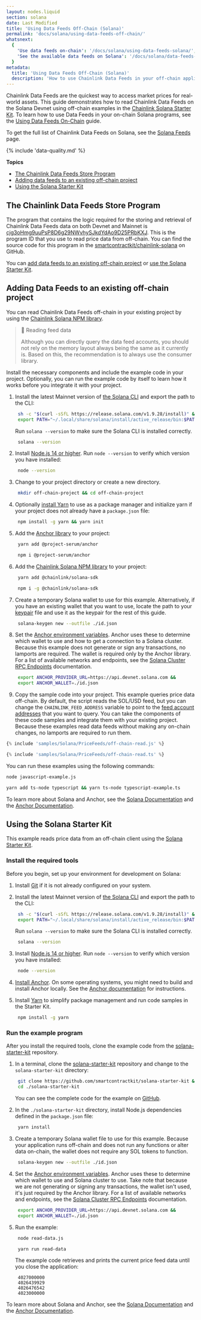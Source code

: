 ```yaml
---
layout: nodes.liquid
section: solana
date: Last Modified
title: 'Using Data Feeds Off-Chain (Solana)'
permalink: 'docs/solana/using-data-feeds-off-chain/'
whatsnext:
  {
    'Use data feeds on-chain': '/docs/solana/using-data-feeds-solana/',
    'See the available data feeds on Solana': '/docs/solana/data-feeds-solana/',
  }
metadata:
  title: 'Using Data Feeds Off-Chain (Solana)'
  description: 'How to use Chainlink Data Feeds in your off-chain applications.'
---
```


Chainlink Data Feeds are the quickest way to access market prices for real-world assets. This guide demonstrates how to read Chainlink Data Feeds on the Solana Devnet using off-chain examples in the [Chainlink Solana Starter Kit](https://github.com/smartcontractkit/solana-starter-kit). To learn how to use Data Feeds in your on-chain Solana programs, see the [Using Data Feeds On-Chain](/docs/solana/using-data-feeds-solana/) guide.

To get the full list of Chainlink Data Feeds on Solana, see the [Solana Feeds](/docs/solana/data-feeds-solana/) page.

{% include 'data-quality.md' %}

**Topics**

- [The Chainlink Data Feeds Store Program](#the-chainlink-data-feeds-store-program)
- [Adding data feeds to an existing off-chain project](#adding-data-feeds-to-an-existing-off-chain-project)
- [Using the Solana Starter Kit](#using-the-solana-starter-kit)

## The Chainlink Data Feeds Store Program

The program that contains the logic required for the storing and retrieval of Chainlink Data Feeds data on both Devnet and Mainnet is [cjg3oHmg9uuPsP8D6g29NWvhySJkdYdAo9D25PRbKXJ](https://solscan.io/account/cjg3oHmg9uuPsP8D6g29NWvhySJkdYdAo9D25PRbKXJ?cluster=devnet). This is the program ID that you use to read price data from off-chain. You can find the source code for this program in the [smartcontractkit/chainlink-solana](https://github.com/smartcontractkit/chainlink-solana/tree/develop/contracts/programs/store/src) on GitHub.

You can [add data feeds to an existing off-chain project](#adding-data-feeds-to-an-existing-off-chain-project) or [use the Solana Starter Kit](#using-the-solana-starter-kit).

## Adding Data Feeds to an existing off-chain project

You can read Chainlink Data Feeds off-chain in your existing project by using the [Chainlink Solana NPM library](https://www.npmjs.com/package/@chainlink/solana-sdk).

> 🚧 Reading feed data
>
> Although you can directly query the data feed accounts, you should not rely on the memory layout always being the same as it currently is. Based on this, the recommendation is to always use the consumer library.

Install the necessary components and include the example code in your project. Optionally, you can run the example code by itself to learn how it works before you integrate it with your project.

1. Install the latest Mainnet version of [the Solana CLI](https://github.com/solana-labs/solana/releases) and export the path to the CLI:

   <!-- prettier-ignore -->
   ```sh
    sh -c "$(curl -sSfL https://release.solana.com/v1.9.28/install)" &&
    export PATH="~/.local/share/solana/install/active_release/bin:$PATH"
    ```

   Run `solana --version` to make sure the Solana CLI is installed correctly.

   <!-- prettier-ignore -->
   ```sh
    solana --version
    ```

1. Install [Node.js 14 or higher](https://nodejs.org/en/download/). Run `node --version` to verify which version you have installed:

   <!-- prettier-ignore -->
   ```sh
    node --version
    ```

1. Change to your project directory or create a new directory.

   <!-- prettier-ignore -->
   ```sh
    mkdir off-chain-project && cd off-chain-project
    ```

1. Optionally [install Yarn](https://classic.yarnpkg.com/lang/en/docs/install/) to use as a package manager and initialize yarn if your project does not already have a `package.json` file:

   <!-- prettier-ignore -->
   ```sh
    npm install -g yarn && yarn init
    ```

1. Add the [Anchor library](https://www.npmjs.com/package/@project-serum/anchor) to your project:

   <!-- prettier-ignore -->
   ```sh yarn
    yarn add @project-serum/anchor
    ```

   <!-- prettier-ignore -->
   ```sh npm
    npm i @project-serum/anchor
    ```

1. Add the [Chainlink Solana NPM library](https://www.npmjs.com/package/@chainlink/solana-sdk) to your project:
   <!-- prettier-ignore -->
   ```sh yarn
    yarn add @chainlink/solana-sdk
    ```

   <!-- prettier-ignore -->
   ```sh npm
    npm i -g @chainlink/solana-sdk
    ```

1. Create a temporary Solana wallet to use for this example. Alternatively, if you have an existing wallet that you want to use, locate the path to your [keypair](https://docs.solana.com/terminology#keypair) file and use it as the keypair for the rest of this guide.
   <!-- prettier-ignore -->
   ```sh
    solana-keygen new --outfile ./id.json
    ```

1. Set the [Anchor environment variables](https://www.twilio.com/blog/2017/01/how-to-set-environment-variables.html). Anchor uses these to determine which wallet to use and how to get a connection to a Solana cluster. Because this example does not generate or sign any transactions, no lamports are required. The wallet is required only by the Anchor library. For a list of available networks and endpoints, see the [Solana Cluster RPC Endpoints](https://docs.solana.com/cluster/rpc-endpoints) documentation.

   <!-- prettier-ignore -->
   ```sh
    export ANCHOR_PROVIDER_URL=https://api.devnet.solana.com &&
    export ANCHOR_WALLET=./id.json
    ```

1. Copy the sample code into your project. This example queries price data off-chain. By default, the script reads the SOL/USD feed, but you can change the `CHAINLINK_FEED_ADDRESS` variable to point to the [feed account addresses](/docs/solana/data-feeds-solana/) that you want to query. You can take the components of these code samples and integrate them with your existing project. Because these examples read data feeds without making any on-chain changes, no lamports are required to run them.

```javascript JavaScript
{% include 'samples/Solana/PriceFeeds/off-chain-read.js' %}
```

```typescript TypeScript
{% include 'samples/Solana/PriceFeeds/off-chain-read.ts' %}
```

You can run these examples using the following commands:

<!-- prettier-ignore -->
```sh JavaScript
node javascript-example.js
```

<!-- prettier-ignore -->
```sh TypeScript
yarn add ts-node typescript && yarn ts-node typescript-example.ts
```

To learn more about Solana and Anchor, see the [Solana Documentation](https://docs.solana.com/) and the [Anchor Documentation](https://book.anchor-lang.com/).

## Using the Solana Starter Kit

This example reads price data from an off-chain client using the [Solana Starter Kit](https://github.com/smartcontractkit/solana-starter-kit).

### Install the required tools

Before you begin, set up your environment for development on Solana:

1. Install [Git](https://git-scm.com/book/en/v2/Getting-Started-Installing-Git) if it is not already configured on your system.

1. Install the latest Mainnet version of [the Solana CLI](https://github.com/solana-labs/solana/releases) and export the path to the CLI:

   <!-- prettier-ignore -->
   ```sh
    sh -c "$(curl -sSfL https://release.solana.com/v1.9.28/install)" &&
    export PATH="~/.local/share/solana/install/active_release/bin:$PATH"
    ```

   Run `solana --version` to make sure the Solana CLI is installed correctly.

   <!-- prettier-ignore -->
   ```sh
    solana --version
    ```

1. Install [Node.js 14 or higher](https://nodejs.org/en/download/). Run `node --version` to verify which version you have installed:

   <!-- prettier-ignore -->
   ```sh
    node --version
    ```

1. [Install Anchor](https://book.anchor-lang.com/getting_started/installation.html). On some operating systems, you might need to build and install Anchor locally. See the [Anchor documentation](https://book.anchor-lang.com/getting_started/installation.html#build-from-source-for-other-operating-systems-without-avm) for instructions.

1. Install [Yarn](https://classic.yarnpkg.com/lang/en/docs/install/) to simplify package management and run code samples in the Starter Kit.

   <!-- prettier-ignore -->
   ```sh
    npm install -g yarn
    ```

### Run the example program

After you install the required tools, clone the example code from the [solana-starter-kit](https://github.com/smartcontractkit/solana-starter-kit) repository.

1. In a terminal, clone the [solana-starter-kit](https://github.com/smartcontractkit/solana-starter-kit) repository and change to the `solana-starter-kit` directory:

   <!-- prettier-ignore -->
   ```sh
    git clone https://github.com/smartcontractkit/solana-starter-kit &&
    cd ./solana-starter-kit
    ```

   You can see the complete code for the example on [GitHub](https://github.com/smartcontractkit/solana-starter-kit/).

1. In the `./solana-starter-kit` directory, install Node.js dependencies defined in the `package.json` file:

   <!-- prettier-ignore -->
   ```sh
    yarn install
    ```

1. Create a temporary Solana wallet file to use for this example. Because your application runs off-chain and does not run any functions or alter data on-chain, the wallet does not require any SOL tokens to function.

   <!-- prettier-ignore -->
   ```sh
    solana-keygen new --outfile ./id.json
    ```

1. Set the [Anchor environment variables](https://www.twilio.com/blog/2017/01/how-to-set-environment-variables.html). Anchor uses these to determine which wallet to use and Solana cluster to use. Take note that because we are not generating or signing any transactions, the wallet isn't used, it's just required by the Anchor library. For a list of available networks and endpoints, see the [Solana Cluster RPC Endpoints](https://docs.solana.com/cluster/rpc-endpoints) documentation.

   <!-- prettier-ignore -->
   ```sh Solana Devnet
    export ANCHOR_PROVIDER_URL=https://api.devnet.solana.com &&
    export ANCHOR_WALLET=./id.json
    ```

1. Run the example:

   <!-- prettier-ignore -->
   ```sh JavaScript
    node read-data.js
    ```

   <!-- prettier-ignore -->
   ```sh TypeScript
    yarn run read-data
    ```

   The example code retrieves and prints the current price feed data until you close the application:

   <!-- prettier-ignore -->
   ```
    4027000000
    4026439929
    4026476542
    4023000000
    ```

To learn more about Solana and Anchor, see the [Solana Documentation](https://docs.solana.com/) and the [Anchor Documentation](https://book.anchor-lang.com/).
